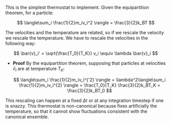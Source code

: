 This is the simplest thermostat to implement.
Given the equipartition theorem, for a particle:

$$ \langle\sum_i \frac{1}{2}m_iv_i^2 \rangle = \frac{3}{2}k_BT $$

The velocities and the temperature are related, so if we rescale the velocity we rescale the temperature.
We have to rescale the velocities in the following way:

$$ \bar{v}_i' = \sqrt{\frac{T_0}{T_K}} v_i \equiv \lambda \bar{v}_i $$

- **Proof**
	By the equipartition theorem, supposing that particles at velocities $\bar{v}_i$ are at temperature $T_K$:
	
	$$ \langle\sum_i \frac{1}{2}m_iv_i^{'2} \rangle = \lambda^2\langle\sum_i \frac{1}{2}m_iv_i^{2} \rangle = \frac{T_0}{T_K} \frac{3}{2}k_BT_K = \frac{3}{2}k_BT_0 $$

This rescaling can happen at a fixed $\Delta \tau$ or at any integration timestep if one is snazzy.
This thermostat is non-canonical because fixes artificially the temperature, so that it cannot show fluctuations consistent with the canonical ensemble. 